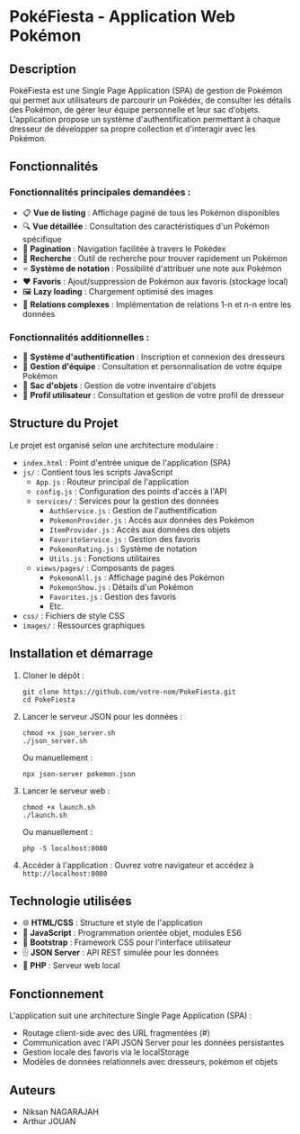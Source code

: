 # PokéFiesta - Application Web Pokémon

## Description

PokéFiesta est une Single Page Application (SPA) de gestion de Pokémon qui permet aux utilisateurs de parcourir un Pokédex, de consulter les détails des Pokémon, de gérer leur équipe personnelle et leur sac d'objets. L'application propose un système d'authentification permettant à chaque dresseur de développer sa propre collection et d'interagir avec les Pokémon.

## Fonctionnalités

### Fonctionnalités principales demandées :
- 📋 **Vue de listing** : Affichage paginé de tous les Pokémon disponibles
- 🔍 **Vue détaillée** : Consultation des caractéristiques d'un Pokémon spécifique
- 📄 **Pagination** : Navigation facilitée à travers le Pokédex
- 🔎 **Recherche** : Outil de recherche pour trouver rapidement un Pokémon
- ⭐ **Système de notation** : Possibilité d'attribuer une note aux Pokémon
- ❤️ **Favoris** : Ajout/suppression de Pokémon aux favoris (stockage local)
- 🖼️ **Lazy loading** : Chargement optimisé des images
- 🔄 **Relations complexes** : Implémentation de relations 1-n et n-n entre les données

### Fonctionnalités additionnelles :
- 🔐 **Système d'authentification** : Inscription et connexion des dresseurs
- 🧩 **Gestion d'équipe** : Consultation et personnalisation de votre équipe Pokémon
- 🎒 **Sac d'objets** : Gestion de votre inventaire d'objets
- 👤 **Profil utilisateur** : Consultation et gestion de votre profil de dresseur

## Structure du Projet

Le projet est organisé selon une architecture modulaire :
- `index.html` : Point d'entrée unique de l'application (SPA)
- `js/` : Contient tous les scripts JavaScript
  - `App.js` : Routeur principal de l'application
  - `config.js` : Configuration des points d'accès à l'API
  - `services/` : Services pour la gestion des données
    - `AuthService.js` : Gestion de l'authentification
    - `PokemonProvider.js` : Accès aux données des Pokémon
    - `ItemProvider.js` : Accès aux données des objets
    - `FavoriteService.js` : Gestion des favoris
    - `PokemonRating.js` : Système de notation
    - `Utils.js` : Fonctions utilitaires
  - `views/pages/` : Composants de pages
    - `PokemonAll.js` : Affichage paginé des Pokémon
    - `PokemonShow.js` : Détails d'un Pokémon
    - `Favorites.js` : Gestion des favoris
    - Etc.
- `css/` : Fichiers de style CSS
- `images/` : Ressources graphiques

## Installation et démarrage

1. Cloner le dépôt :
   ```
   git clone https://github.com/votre-nom/PokeFiesta.git
   cd PokeFiesta
   ```

2. Lancer le serveur JSON pour les données :
   ```
   chmod +x json_server.sh
   ./json_server.sh
   ```
   Ou manuellement :
   ```
   npx json-server pokemon.json
   ```

3. Lancer le serveur web :
   ```
   chmod +x launch.sh
   ./launch.sh
   ```
   Ou manuellement :
   ```
   php -S localhost:8080
   ```

4. Accéder à l'application :
   Ouvrez votre navigateur et accédez à `http://localhost:8080`

## Technologie utilisées

- 🌐 **HTML/CSS** : Structure et style de l'application
- 📜 **JavaScript** : Programmation orientée objet, modules ES6
- 🎨 **Bootstrap** : Framework CSS pour l'interface utilisateur
- 🗄️ **JSON Server** : API REST simulée pour les données
- 🔧 **PHP** : Serveur web local

## Fonctionnement

L'application suit une architecture Single Page Application (SPA) :
- Routage client-side avec des URL fragmentées (#)
- Communication avec l'API JSON Server pour les données persistantes
- Gestion locale des favoris via le localStorage
- Modèles de données relationnels avec dresseurs, pokémon et objets

## Auteurs

- Niksan NAGARAJAH
- Arthur JOUAN

